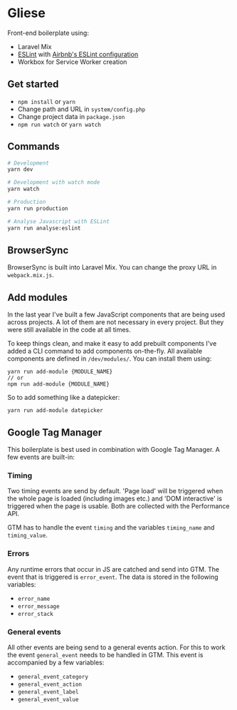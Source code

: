 # Gliese

Front-end boilerplate using:

- Laravel Mix
- [ESLint](http://eslint.org/) with [Airbnb's ESLint configuration](https://github.com/airbnb/javascript)
- Workbox for Service Worker creation

## Get started
- ```npm install``` or ```yarn```
- Change path and URL in ```system/config.php```
- Change project data in ```package.json```
- ```npm run watch``` or ```yarn watch```

## Commands
```bash
# Development
yarn dev

# Development with watch mode
yarn watch

# Production
yarn run production

# Analyse Javascript with ESLint
yarn run analyse:eslint
```

## BrowserSync

BrowserSync is built into Laravel Mix. You can change the proxy URL in ```webpack.mix.js```.

## Add modules

In the last year I've built a few JavaScript components that are being used across projects. A lot of them are not necessary in every project. But they were still available in the code at all times.

To keep things clean, and make it easy to add prebuilt components I've added a CLI command to add
components on-the-fly. All available components are defined in ```/dev/modules/```. You can install
them using:

```
yarn run add-module {MODULE_NAME}
// or
npm run add-module {MODULE_NAME}
```

So to add something like a datepicker:

```
yarn run add-module datepicker
```

## Google Tag Manager

This boilerplate is best used in combination with Google Tag Manager. A few events are built-in:

### Timing

Two timing events are send by default. 'Page load' will be triggered when the whole page is loaded (including images etc.) and 'DOM interactive' is triggered when the page is usable. Both are collected with the Performance API.

GTM has to handle the event ```timing``` and the variables ```timing_name``` and ```timing_value```.

### Errors

Any runtime errors that occur in JS are catched and send into GTM. The event that is triggered is ```error_event```. The data is stored in the following variables:

- ```error_name```
- ```error_message```
- ```error_stack```

### General events

All other events are being send to a general events action. For this to work the event ```general_event``` needs to be handled in GTM. This event is accompanied by a few variables:

- ```general_event_category```
- ```general_event_action```
- ```general_event_label```
- ```general_event_value```
